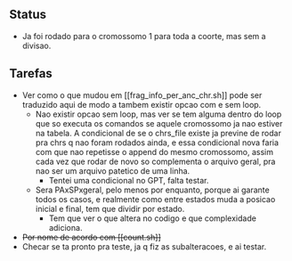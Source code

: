 ## Status
- Ja foi rodado para o cromossomo 1 para toda a coorte, mas sem a divisao.

## Tarefas

- Ver como o que mudou em [[frag_info_per_anc_chr.sh]] pode ser traduzido aqui de modo a tambem existir opcao com e sem loop.
	- Nao existir opcao sem loop, mas ver se tem alguma dentro do loop que so executa os comandos se aquele cromossomo ja nao estiver na tabela. A condicional de se o chrs_file existe ja previne de rodar pra chrs q nao foram rodados ainda, e essa condicional nova faria com que nao repetisse o append do mesmo cromossomo, assim cada vez que rodar de novo so complementa o arquivo geral, pra nao ser um arquivo patetico de uma linha.
		- Tentei uma condicional no GPT, falta testar.
	- Sera PAxSPxgeral, pelo menos por enquanto, porque ai garante todos os casos, e realmente como entre estados muda a posicao inicial e final, tem que dividir por estado.
		- Tem que ver o que altera no codigo e que complexidade adiciona.
- ~~Por nome de acordo com [[count.sh]]~~ 
- Checar se ta pronto pra teste, ja q fiz as subalteracoes, e ai testar.